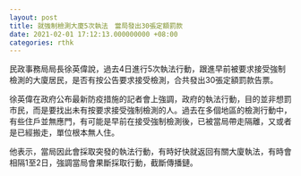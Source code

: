 ```yaml
---
layout: post
title: 就強制檢測大廈5次執法　當局發出30張定額罰款
date: 2021-02-01 17:12:13.000000000 +08:00
categories: rthk
---
```


民政事務局局長徐英偉說，過去4日進行5次執法行動，跟進早前被要求接受強制檢測的大廈居民，是否有按公告要求接受檢測，合共發出30張定額罰款告票。

徐英偉在政府公布最新防疫措施的記者會上強調，政府的執法行動，目的並非想罰市民，而是要找出未有按要求接受強制檢測的人。過去在多個地區的檢測行動中，有些住戶並無應門，有可能是早前在接受強制檢測後，已被當局帶走隔離，又或者是已經搬走，單位根本無人住。

他表示，當局因此會採取突發的執法行動，有時好快就返回有關大廈執法，有時會相隔1至2日，強調當局會果斷採取行動，截斷傳播鏈。
